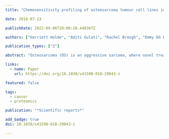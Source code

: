 ```yaml
---
title: "Chemosensitivity profiling of osteosarcoma tumour cell lines identifies a model of BRCAness"

date: 2018-07-13

publishDate: 2022-09-06T20:00:28.448367Z

authors: ["Harriett Holme", "Aditi Gulati", "Rachel Brough", "Emmy DG Fleuren", "Ilirjana Bajrami", "James Campbell", "Irene Y Chong", "Sara Costa-Cabral", "Richard Elliott", "Tim Fenton", " others"]

publication_types: ["2"]

abstract: "Osteosarcoma (OS) is an aggressive sarcoma, where novel treatment approaches are required. Genomic studies suggest that a subset of OS, including OS tumour cell lines (TCLs), exhibit genomic loss of heterozygosity (LOH) patterns reminiscent of BRCA1 or BRCA2 mutant tumours. This raises the possibility that PARP inhibitors (PARPi), used to treat BRCA1/2 mutant cancers, could be used to target OS. Using high-throughput drug sensitivity screening we generated chemosensitivity profiles for 79 small molecule inhibitors, including three clinical PARPi. Drug screening was performed in 88 tumour cell lines, including 18 OS TCLs. This identified known sensitivity effects in OS TCLs, such as sensitivity to FGFR inhibitors. When compared to BRCA1/2 mutant TCLs, OS TCLs, with the exception of LM7, were PARPi resistant, including those with previously determined BRCAness LoH profiles. Post-screen validation experiments confirmed PARPi sensitivity in LM7 cells as well as a defect in the ability to form nuclear RAD51 foci in response to DNA damage. LM7 provides one OS model for the study of PARPi sensitivity through a potential defect in RAD51-mediated DNA repair. The drug sensitivity dataset we generated in 88 TCLs could also serve as a resource for the study of drug sensitivity effects in OS."

links:
  - name: Paper
    url: https://doi.org/10.1038/s41598-018-29043-z

featured: false

tags:
  - cancer
  - proteomics

publication: "*Scientific reports*"

add_badge: true
doi: 10.1038/s41598-018-29043-z

---
```


